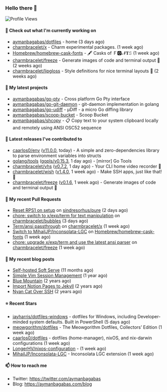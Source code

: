 ### Hello there 👋

![Profile Views](https://komarev.com/ghpvc/?username=aymanbagabas&label=PROFILE+VIEWS)

#### 👷 Check out what I'm currently working on

- [aymanbagabas/dotfiles](https://github.com/aymanbagabas/dotfiles) - home (3 days ago)
- [charmbracelet/x](https://github.com/charmbracelet/x) - Charm experimental packages. (1 week ago)
- [Homebrew/homebrew-cask-fonts](https://github.com/Homebrew/homebrew-cask-fonts) - 🖋 Casks of Ｆ🅾𝓝𝐓𝚂 (1 week ago)
- [charmbracelet/freeze](https://github.com/charmbracelet/freeze) - Generate images of code and terminal output 📸 (2 weeks ago)
- [charmbracelet/lipgloss](https://github.com/charmbracelet/lipgloss) - Style definitions for nice terminal layouts 👄 (2 weeks ago)

#### 🌱 My latest projects

- [aymanbagabas/go-pty](https://github.com/aymanbagabas/go-pty) - Cross platform Go Pty interface
- [aymanbagabas/go-git-daemon](https://github.com/aymanbagabas/go-git-daemon) - git-daemon implementation in golang
- [aymanbagabas/go-udiff](https://github.com/aymanbagabas/go-udiff) - µDiff - a micro Go diffing library
- [aymanbagabas/scoop-bucket](https://github.com/aymanbagabas/scoop-bucket) - Scoop Bucket
- [aymanbagabas/shcopy](https://github.com/aymanbagabas/shcopy) - 📋 Copy text to your system clipboard locally and remotely using ANSI OSC52 sequence

#### 🔭 Latest releases I've contributed to

- [caarlos0/env](https://github.com/caarlos0/env) ([v11.0.0](https://github.com/caarlos0/env/releases/tag/v11.0.0), today) - A simple and zero-dependencies library to parse environment variables into structs
- [golang/tools](https://github.com/golang/tools) ([gopls/v0.15.3](https://github.com/golang/tools/releases/tag/gopls/v0.15.3), 1 day ago) - [mirror] Go Tools
- [charmbracelet/vhs](https://github.com/charmbracelet/vhs) ([v0.7.2](https://github.com/charmbracelet/vhs/releases/tag/v0.7.2), 1 day ago) - Your CLI home video recorder 📼
- [charmbracelet/wish](https://github.com/charmbracelet/wish) ([v1.4.0](https://github.com/charmbracelet/wish/releases/tag/v1.4.0), 1 week ago) - Make SSH apps, just like that! 💫
- [charmbracelet/freeze](https://github.com/charmbracelet/freeze) ([v0.1.6](https://github.com/charmbracelet/freeze/releases/tag/v0.1.6), 1 week ago) - Generate images of code and terminal output 📸

#### 🔨 My recent Pull Requests

- [Reset RPS1 on setup](https://github.com/sindresorhus/pure/pull/675) on [sindresorhus/pure](https://github.com/sindresorhus/pure) (2 days ago)
- [chore: switch to x/exp/term for text manipulation](https://github.com/charmbracelet/bubbles/pull/505) on [charmbracelet/bubbles](https://github.com/charmbracelet/bubbles) (3 days ago)
- [Term/ansi passthrough](https://github.com/charmbracelet/x/pull/63) on [charmbracelet/x](https://github.com/charmbracelet/x) (1 week ago)
- [Switch to MihailJP/Inconsolata-LGC](https://github.com/Homebrew/homebrew-cask-fonts/pull/9230) on [Homebrew/homebrew-cask-fonts](https://github.com/Homebrew/homebrew-cask-fonts) (1 week ago)
- [chore: upgrade x/exp/term and use the latest ansi parser](https://github.com/charmbracelet/freeze/pull/68) on [charmbracelet/freeze](https://github.com/charmbracelet/freeze) (1 week ago)

#### 📜 My recent blog posts

- [Self-hosted Soft Serve](https://aymanbagabas.com/blog/2023/04/28/self-hosted-soft-serve.html) (11 months ago)
- [Simple Vim Session Management](https://aymanbagabas.com/blog/2023/04/13/simple-vim-session-management.html) (1 year ago)
- [Blue Mountain](https://aymanbagabas.com/blog/2022/06/02/blue-mountain.html) (2 years ago)
- [Import Notion Pages to Jekyll](https://aymanbagabas.com/blog/2022/03/29/import-notion-pages-to-jekyll.html) (2 years ago)
- [Nyan Cat Over SSH](https://aymanbagabas.com/blog/2022/03/25/nyan-cat-over-ssh.html) (2 years ago)

#### ⭐ Recent Stars

- [jayharris/dotfiles-windows](https://github.com/jayharris/dotfiles-windows) - dotfiles for Windows, including Developer-minded system defaults. Built in PowerShell (5 days ago)
- [meowgorithm/dotfiles](https://github.com/meowgorithm/dotfiles) - The Meowgorithm Dotfiles, Collectors’ Edition (1 week ago)
- [caarlos0/dotfiles](https://github.com/caarlos0/dotfiles) - dotfiles (home-manager), nixOS, and nix-darwin configurations (1 week ago)
- [LongerHV/nixos-configuration](https://github.com/LongerHV/nixos-configuration) -  (1 week ago)
- [MihailJP/Inconsolata-LGC](https://github.com/MihailJP/Inconsolata-LGC) - Inconsolata LGC extension (1 week ago)

#### 📫 How to reach me

- Twitter: https://twitter.com/aymanbagabas
- Blog: https://aymanbagabas.com/blog

